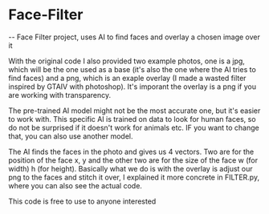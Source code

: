 # Face-Filter
-- Face Filter project, uses AI to find faces and overlay a chosen image over it

With the original code I also provided two example photos, one is a jpg, which will be the one
used as a base (it's also the one where the AI tries to find faces) and a png, which is an 
exaple overlay (I made a wasted filter inspired by GTAIV with photoshop). It's imporant the
overlay is a png if you are working with transparency.

The pre-trained AI model might not be the most accurate one, but it's easier to work 
with. This specific AI is trained on data to look for human faces, so do not be surprised if it
doesn't work for animals etc. IF you want to change that, you can also use another model.

The AI finds the faces in the photo and gives us 4 vectors. Two are for the position of the face
x, y and the other two are for the size of the face w (for width) h (for height). Basically what
we do is with the overlay is adjust our png to the faces and stitch it over, I explained it more
concrete in FILTER.py, where you can also see the actual code.


This code is free to use to anyone interested

